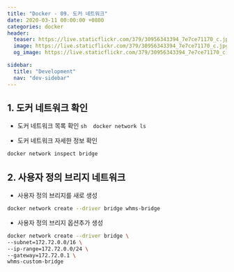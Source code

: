 ```yaml
---
title: "Docker - 09. 도커 네트워크"
date: 2020-03-11 00:00:00 +0800
categories: docker
header:
  teaser: https://live.staticflickr.com/379/30956343394_7e7ce71170_c.jpg
  image: https://live.staticflickr.com/379/30956343394_7e7ce71170_c.jpg
  og_image: https://live.staticflickr.com/379/30956343394_7e7ce71170_c.jpg

sidebar:
  title: "Development"
  nav: "dev-sidebar"
---
```

## 1. 도커 네트워크 확인

- 도커 네트워크 목록 확인
``sh 
docker network ls
``

- 도커 네트워크 자세한 정보 확인

```sh
docker network inspect bridge
```
## 2. 사용자 정의 브리지 네트워크

- 사용자 정의 브리지를 새로 생성 

```sh 
docker network create --driver bridge whms-bridge
```

- 사용자 정의 브리지 옵션추가 생성

```sh 
docker network create --driver bridge \
--subnet=172.72.0.0/16 \
--ip-range=172.72.0.0/24 \
--gateway=172.72.0.1 \
whms-custom-bridge
```